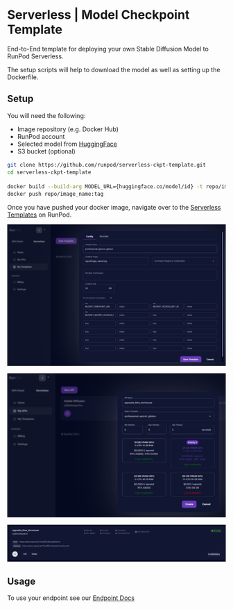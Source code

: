 # Serverless | Model Checkpoint Template

End-to-End template for deploying your own Stable Diffusion Model to RunPod Serverless.

The setup scripts will help to download the model as well as setting up the Dockerfile.

## Setup

You will need the following:

- Image repository (e.g. Docker Hub)
- RunPod account
- Selected model from [HuggingFace](https://huggingface.co/models)
- S3 bucket (optional)

```BASH
git clone https://github.com/runpod/serverless-ckpt-template.git
cd serverless-ckpt-template

docker build --build-arg MODEL_URL={huggingface.co/model/id} -t repo/image_name:tag .
docker push repo/image_name:tag
```

Once you have pushed your docker image, navigate over to the [Serverless Templates](https://www.runpod.io/console/serverless/user/templates) on RunPod.

![template setup](./docs/images/template-setup.png)

![API Setup](./docs/images/api-setup.png)

![Endpoint](./docs/images/endpoint.png)

## Usage

To use your endpoint see our [Endpoint Docs](https://docs.runpod.io/ai-endpoints/runpod-apis)
